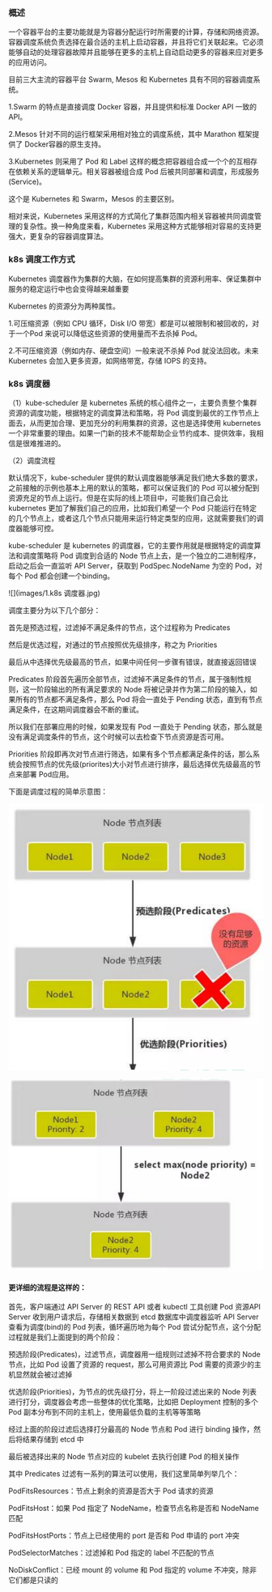### 概述

一个容器平台的主要功能就是为容器分配运行时所需要的计算，存储和网络资源。容器调度系统负责选择在最合适的主机上启动容器，并且将它们关联起来。它必须能够自动的处理容器故障并且能够在更多的主机上自动启动更多的容器来应对更多的应用访问。

目前三大主流的容器平台 Swarm, Mesos 和 Kubernetes 具有不同的容器调度系统。

1.Swarm 的特点是直接调度 Docker 容器，并且提供和标准 Docker API 一致的 API。

2.Mesos 针对不同的运行框架采用相对独立的调度系统，其中 Marathon 框架提供了 Docker容器的原生支持。

3.Kubernetes 则采用了 Pod 和 Label 这样的概念把容器组合成一个个的互相存在依赖关系的逻辑单元。相关容器被组合成 Pod 后被共同部署和调度，形成服务(Service)。

这个是 Kubernetes 和 Swarm，Mesos 的主要区别。

相对来说，Kubernetes 采用这样的方式简化了集群范围内相关容器被共同调度管理的复杂性。换一种角度来看，Kubernetes 采用这种方式能够相对容易的支持更强大，更复杂的容器调度算法。

### k8s 调度工作方式

Kubernetes 调度器作为集群的大脑，在如何提高集群的资源利用率、保证集群中服务的稳定运行中也会变得越来越重要

Kubernetes 的资源分为两种属性。

1.可压缩资源（例如 CPU 循环，Disk I/O 带宽）都是可以被限制和被回收的，对于一个Pod 来说可以降低这些资源的使用量而不去杀掉 Pod。

2.不可压缩资源（例如内存、硬盘空间）一般来说不杀掉 Pod 就没法回收。未来Kubernetes 会加入更多资源，如网络带宽，存储 IOPS 的支持。

### k8s 调度器

（1）kube-scheduler 是 kubernetes 系统的核心组件之一，主要负责整个集群资源的调度功能，根据特定的调度算法和策略，将 Pod 调度到最优的工作节点上面去，从而更加合理、更加充分的利用集群的资源，这也是选择使用 kubernetes 一个非常重要的理由。如果一门新的技术不能帮助企业节约成本、提供效率，我相信是很难推进的。

（2）调度流程

默认情况下，kube-scheduler 提供的默认调度器能够满足我们绝大多数的要求，之前接触的示例也基本上用的默认的策略，都可以保证我们的 Pod 可以被分配到资源充足的节点上运行。但是在实际的线上项目中，可能我们自己会比 kubernetes 更加了解我们自己的应用，比如我们希望一个 Pod 只能运行在特定的几个节点上，或者这几个节点只能用来运行特定类型的应用，这就需要我们的调度器能够可控。

kube-scheduler 是 kubernetes 的调度器，它的主要作用就是根据特定的调度算法和调度策略将 Pod 调度到合适的 Node 节点上去，是一个独立的二进制程序，启动之后会一直监听 API Server，获取到 PodSpec.NodeName 为空的 Pod，对每个 Pod 都会创建一个binding。

![](images/1.k8s 调度器.jpg)

调度主要分为以下几个部分：

首先是预选过程，过滤掉不满足条件的节点，这个过程称为 Predicates

然后是优选过程，对通过的节点按照优先级排序，称之为 Priorities

最后从中选择优先级最高的节点，如果中间任何一步骤有错误，就直接返回错误

Predicates 阶段首先遍历全部节点，过滤掉不满足条件的节点，属于强制性规则，这一阶段输出的所有满足要求的 Node 将被记录并作为第二阶段的输入，如果所有的节点都不满足条件，那么 Pod 将会一直处于 Pending 状态，直到有节点满足条件，在这期间调度器会不断的重试。

所以我们在部署应用的时候，如果发现有 Pod 一直处于 Pending 状态，那么就是没有满足调度条件的节点，这个时候可以去检查下节点资源是否可用。

Priorities 阶段即再次对节点进行筛选，如果有多个节点都满足条件的话，那么系统会按照节点的优先级(priorites)大小对节点进行排序，最后选择优先级最高的节点来部署 Pod应用。

下面是调度过程的简单示意图：

![](images/2.节点调度1.jpg)

![](images/3.节点调度2.jpg)

#### 更详细的流程是这样的：

首先，客户端通过 API Server 的 REST API 或者 kubectl 工具创建 Pod 资源API Server 收到用户请求后，存储相关数据到 etcd 数据库中调度器监听 API Server 查看为调度(bind)的 Pod 列表，循环遍历地为每个 Pod 尝试分配节点，这个分配过程就是我们上面提到的两个阶段：

预选阶段(Predicates)，过滤节点，调度器用一组规则过滤掉不符合要求的 Node 节点，比如 Pod 设置了资源的 request，那么可用资源比 Pod 需要的资源少的主机显然就会被过滤掉

优选阶段(Priorities)，为节点的优先级打分，将上一阶段过滤出来的 Node 列表进行打分，调度器会考虑一些整体的优化策略，比如把 Deployment 控制的多个 Pod 副本分布到不同的主机上，使用最低负载的主机等等策略

经过上面的阶段过滤后选择打分最高的 Node 节点和 Pod 进行 binding 操作，然后将结果存储到 etcd 中

最后被选择出来的 Node 节点对应的 kubelet 去执行创建 Pod 的相关操作

其中 Predicates 过滤有一系列的算法可以使用，我们这里简单列举几个：

PodFitsResources：节点上剩余的资源是否大于 Pod 请求的资源

PodFitsHost：如果 Pod 指定了 NodeName，检查节点名称是否和 NodeName 匹配

PodFitsHostPorts：节点上已经使用的 port 是否和 Pod 申请的 port 冲突

PodSelectorMatches：过滤掉和 Pod 指定的 label 不匹配的节点

NoDiskConflict：已经 mount 的 volume 和 Pod 指定的 volume 不冲突，除非它们都是只读的









